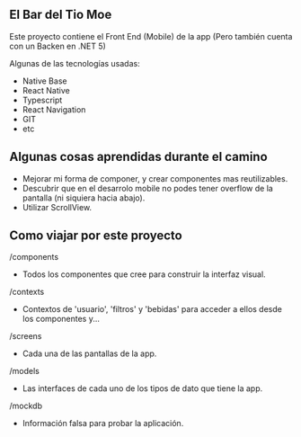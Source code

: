 ## El Bar del Tio Moe

Este proyecto contiene el Front End (Mobile) de la app (Pero también cuenta con un Backen en .NET 5)

Algunas de las tecnologías usadas:
- Native Base
- React Native
- Typescript
- React Navigation
- GIT
- etc

## Algunas cosas aprendidas durante el camino

- Mejorar mi forma de componer, y crear componentes mas reutilizables.
- Descubrir que en el desarrolo mobile no podes tener overflow de la pantalla (ni siquiera hacia abajo).
- Utilizar ScrollView.

## Como viajar por este proyecto

/components

- Todos los componentes que cree para construir la interfaz visual.

/contexts

- Contextos de 'usuario', 'filtros' y 'bebidas' para acceder a ellos desde los componentes y...

/screens

- Cada una de las pantallas de la app.

/models

- Las interfaces de cada uno de los tipos de dato que tiene la app.

/mockdb

- Información falsa para probar la aplicación.